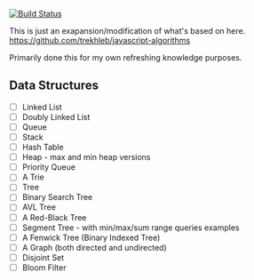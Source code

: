 [![Build Status](https://travis-ci.org/Shavindra/coding-interview-preparation.svg?branch=master)](https://travis-ci.org/Shavindra/coding-interview-preparation)

This is just an exapansion/modification of what's based on here.
https://github.com/trekhleb/javascript-algorithms

Primarily done this for my own refreshing knowledge purposes.

## Data Structures
- [ ] Linked List
- [ ] Doubly Linked List
- [ ] Queue
- [ ] Stack
- [ ] Hash Table
- [ ] Heap - max and min heap versions
- [ ] Priority Queue
- [ ] A Trie
- [ ] Tree
- [ ] Binary Search Tree
- [ ] AVL Tree
- [ ] A Red-Black Tree
- [ ] Segment Tree - with min/max/sum range queries examples
- [ ] A Fenwick Tree (Binary Indexed Tree)
- [ ] A Graph (both directed and undirected)
- [ ] Disjoint Set
- [ ] Bloom Filter